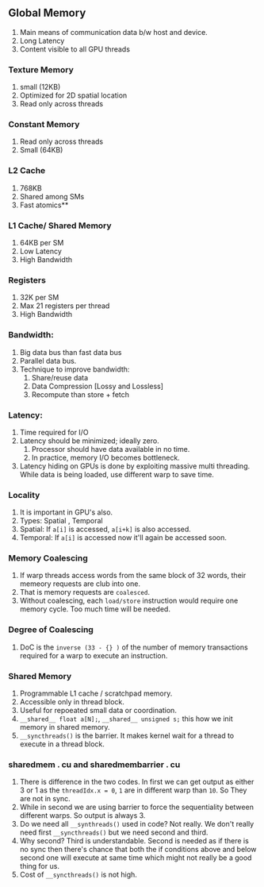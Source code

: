 ## Global Memory
1. Main means of communication data b/w host and device.
2. Long Latency 
3. Content visible to all GPU threads

### Texture Memory 
1. small (12KB)
2. Optimized for 2D spatial location
3. Read only across threads 

### Constant Memory 
1. Read only across threads
2. Small (64KB)

### L2 Cache 
1. 768KB
2. Shared among SMs
3. Fast atomics**

### L1 Cache/ Shared Memory
1. 64KB per SM
2. Low Latency 
3. High Bandwidth

### Registers 
1. 32K per SM
2. Max 21 registers per thread
3. High Bandwidth


### Bandwidth: 
1. Big data bus than fast data bus
2. Parallel data bus.
3. Technique to improve bandwidth:
    1. Share/reuse data
    2. Data Compression [Lossy and Lossless]
    3. Recompute than store + fetch

### Latency:
1. Time required for I/O
2. Latency should be minimized; ideally zero. 
   1. Processor should have data available in no time.
   2. In practice, memory I/O becomes bottleneck.
3. Latency hiding on GPUs is done by exploiting massive multi threading. While data is being loaded, use different warp to save time.


### Locality 
1. It is important in GPU's also. 
2. Types: Spatial , Temporal
3. Spatial: If `a[i]` is accessed, `a[i+k]` is also accessed.
4. Temporal: If `a[i]` is accessed now it'll again be accessed soon.

### Memory Coalescing
1. If warp threads access words from the same block of 32 words, their memeory requests are club into one. 
2. That is memory requests are `coalesced`.
3. Without coalescing, each `load/store` instruction would require one memory cycle. Too much time will be needed.

### Degree of Coalescing
1. DoC is the `inverse (33 - {} )` of the number of memory transactions required for a warp to execute an instruction.

### Shared Memory
1. Programmable L1 cache / scratchpad memory.
2. Accessible only in thread block.
3. Useful for repoeated small data or coordination.
4.  ```__shared__ float a[N];```, ```__shared__ unsigned s;``` this how we init memory in shared memory.
5.  ```__syncthreads()``` is the barrier. It makes kernel wait for a thread to execute in a thread block.


### sharedmem . cu and sharedmembarrier . cu
1. There is difference in the two codes. In first we can get output as either 3 or 1 as the `threadIdx.x = 0`, `1` are in different warp than `10`. So They are not in sync. 
2. While in second we are using barrier to force the sequentiality between different warps. So output is always 3.
3. Do we need all `__synthreads()` used in code? Not really. We don't really need first `__syncthreads()` but we need second and third. 
4. Why second? Third is understandable. Second is needed as if there is no sync then there's chance that both the if conditions above and below second one will execute at same time which might not really be a good thing for us. 
5. Cost of ```__syncthreads()``` is not high.